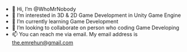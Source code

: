 - 👋 Hi, I’m @WhoMrNobody
- 👀 I’m interested in 3D & 2D Game Development in Unity Game Engine
- 🌱 I’m currently learning Game Development
- 💞️ I’m looking to collaborate on person who coding Game Developing
- 📫 You can reach me via email. My email address is the.emrehun@gmail.com

<!---
WhoMrNobody/WhoMrNobody is a ✨ special ✨ repository because its `README.md` (this file) appears on your GitHub profile.
You can click the Preview link to take a look at your changes.
--->
